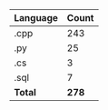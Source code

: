 | Language | Count |
|----------|-------|
| .cpp | 243 |
| .py | 25 |
| .cs | 3 |
| .sql | 7 |
| **Total** | **278** |
